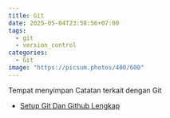 ```yaml
---
title: Git
date: 2025-05-04T23:58:56+07:00
tags:
  - git
  - version_control
categories:
  - Git
image: "https://picsum.photos/400/600"
---
```

Tempat menyimpan Catatan terkait dengan Git

- [Setup Git Dan Github Lengkap](202505042356_git_dan_github_setup.md)